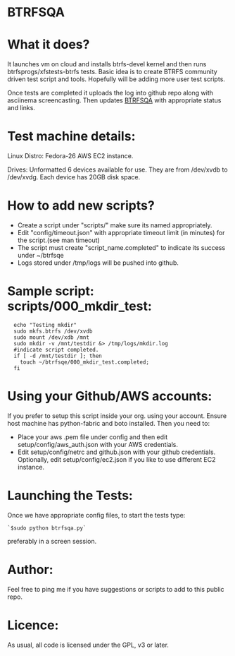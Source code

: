 BTRFSQA 
=======    
What it does?
============
It launches vm on cloud and installs btrfs-devel kernel and then runs btrfsprogs/xfstests-btrfs tests. Basic idea is to create BTRFS community driven test script and tools. Hopefully will be adding more user test scripts.

Once tests are completed it uploads the log into github repo along with asciinema screencasting. Then updates [BTRFSQA][1]  with appropriate status and links.

[1]: http://lakshmipathi.github.io/btrfsqa/ 

Test machine details:
================
Linux Distro: Fedora-26 AWS EC2 instance.

Drives: Unformatted 6 devices available for use. They are from /dev/xvdb to /dev/xvdg. Each device has 20GB disk space.

How to add new scripts?
=======================
- Create a script under "scripts/" make sure its named appropriately.
- Edit "config/timeout.json" with appropriate timeout limit (in minutes) 
  for the script.(see man timeout)
- The script must create "script_name.completed" to indicate its success 
  under ~/btrfsqe
- Logs stored under /tmp/logs will be pushed into github.

Sample script: scripts/000_mkdir_test:
=============
```
  echo "Testing mkdir"
  sudo mkfs.btrfs /dev/xvdb
  sudo mount /dev/xdb /mnt
  sudo mkdir -v /mnt/testdir &> /tmp/logs/mkdir.log
  #indicate script completed.
  if [ -d /mnt/testdir ]; then 
  	touch ~/btrfsqe/000_mkdir_test.completed; 
  fi
  ```

Using your Github/AWS accounts:
==============================
If you prefer to setup this script inside your org. using your account. 
Ensure host machine has python-fabric and boto installed. Then you need to:

 - Place your aws .pem file under config and then edit setup/config/aws_auth.json 
    with your AWS credentials.
 - Edit setup/config/netrc and github.json with your github credentials.
  Optionally, edit setup/config/ec2.json if you like to use different EC2 instance.
 
Launching the Tests:
===================
Once we have appropriate config files, to start the tests type:

	`$sudo python btrfsqa.py`

preferably in a screen session.
   
Author:
======
Feel free to ping me if you have suggestions or scripts to add to this public repo. 

Licence:
=======
As usual, all code is licensed under the GPL, v3 or later. 
